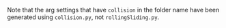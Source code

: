 Note that the arg settings that have `collision` in the folder name have been generated using `collision.py`, not `rollingSliding.py`.